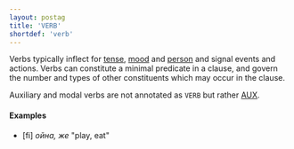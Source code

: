 ```yaml
---
layout: postag
title: 'VERB'
shortdef: 'verb'
---
```


Verbs typically inflect for [tense](Tense), [mood](Mood) and
[person](Person) and signal events and actions. Verbs can constitute a
minimal predicate in a clause, and govern the number and types of
other constituents which may occur in the clause.

Auxiliary and modal verbs are not annotated as `VERB` but rather
[AUX]().

#### Examples

* [fi] _ойна, же_ "play, eat"

<!-- Interlanguage links updated Út 9. května 2023, 20:03:29 CEST -->
